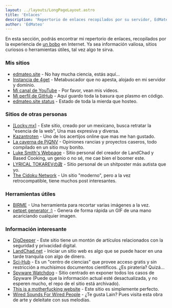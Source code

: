 ```yaml
---
layout: ../layouts/LongPageLayout.astro
title: 'Enlaces'
description: 'Repertorio de enlaces recopilados por su servidor, EdMateo.'
author: 'EdMateo'
---
```


En esta sección, podrás encontrar mi repertorio de enlaces, recopilados por la experiencia de [un bobo](/about) en Internet. Ya sea información valiosa, sitios curiosos o herramientas útiles, tal vez algo te sirva.

### Mis sitios

- [edmateo.site](https://edmateo.site) - No hay mucha ciencia, estás aquí...
- [Instancia de 4get](https://4get.edmateo.site) - Metabuscador que no apesta, alojado en mi servidor y dominio.
- [Mi canal de YouTube](https://www.youtube.com/channel/UCqpoeinlFGDwa_b60qnLDWw) - Por favor, vean mis vídeos.
- [Mi perfil de GitHub](https://github.com/ImnotEdMateo) - Aquí guardo toda la basura que plasmo en código.
- [edmateo.site status](https://status.edmateo.site) - Estado de toda la mierda que hosteo.

### Sitios de otras personas

- [[Locky.mx]](https://locky.mx) - Este sitio, creado por un mexicano, busca retratar la "esencia de la web", Una mas expresiva y diversa.
- [Kazantroten](https://kazantroten.neocities.org/acertijos/kazantroten/bienvenido) - Uno de los acertijos online que mas me han gustado.
- [La caverna de PjQNV](https://pjqnv.neocities.org/) - Opiniones rancias y proyectos caseros, todo compilado en un sitio muy bonito.
- [Luke Smith's Webpage](https://lukesmith.xyz/) - Sitio personal del creador de LandChad y Based Cooking, un genio o no sé, me cae bien el boomer este.
- [LYRICAL TOKAREVの政](http://lyricaltokarev.com/home) - Sitio personal de un shitposter más autista que yo.
- [The Cidoku Network](http://cidoku.net) - Un sitio "moderno", pero a la vez retrocompatible, tiene muchos post interesantes.

### Herramientas útiles

- [BIRME](https://www.birme.net) - Una herramienta para recortar varias imágenes a la vez.
- [petpet generator :)](https://benisland.neocities.org/petpet) - Genera de forma rápida un GIF de una mano acariciando cualquier imagen.

### Información interesante

- [DigDeeper](https://digdeeper.club/) - Este sitio tiene un montón de artículos relacionados con la seguridad y privacidad digital.
- [LandChad.net](https://landchad.net) - Iniciar un sitio web es algo que se puede hacer en una tarde tranquila con algo de dinero.
- [Sci-Hub](https://sci-hub.st/) - Es un "centro de ciencias" que provee acceso gratis y sin restricción a muchísimos documentos científicos. ¿Es piratería? Quizá...  
- [Spyware Watchdog](https://spyware.neocities.org) - Sitio centrado en exponer todos los casos de Spyware (Puede que la información actual esté desactualizada, y no esperen mucho, el repo de el sitio está archivado).
- [This is a motherfucking website](https://www.motherfuckingwebsite.com/) - Este sitio es simplemente perfecto.
- [Wired Sounds For Wired People](https://fauux.neocities.org/) - ¿Te gusta Lain? Pues visita esta obra de arte y deleítate con sus melodías.
